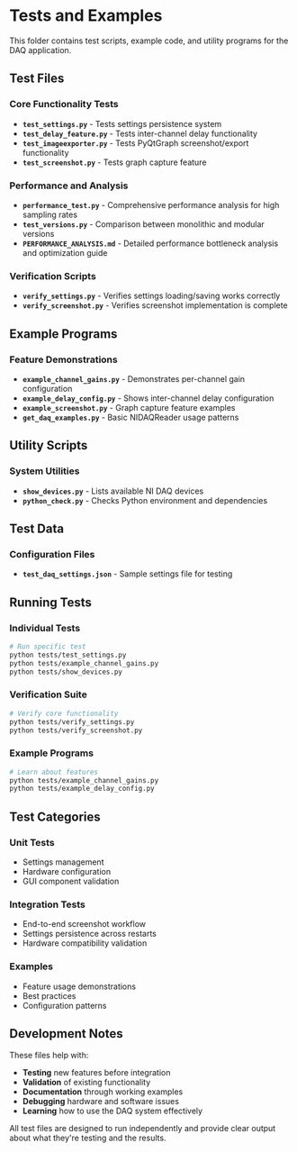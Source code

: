 # Tests and Examples

This folder contains test scripts, example code, and utility programs for the DAQ application.

## Test Files

### Core Functionality Tests
- **`test_settings.py`** - Tests settings persistence system
- **`test_delay_feature.py`** - Tests inter-channel delay functionality  
- **`test_imageexporter.py`** - Tests PyQtGraph screenshot/export functionality
- **`test_screenshot.py`** - Tests graph capture feature

### Performance and Analysis
- **`performance_test.py`** - Comprehensive performance analysis for high sampling rates
- **`test_versions.py`** - Comparison between monolithic and modular versions
- **`PERFORMANCE_ANALYSIS.md`** - Detailed performance bottleneck analysis and optimization guide

### Verification Scripts
- **`verify_settings.py`** - Verifies settings loading/saving works correctly
- **`verify_screenshot.py`** - Verifies screenshot implementation is complete

## Example Programs

### Feature Demonstrations
- **`example_channel_gains.py`** - Demonstrates per-channel gain configuration
- **`example_delay_config.py`** - Shows inter-channel delay configuration
- **`example_screenshot.py`** - Graph capture feature examples
- **`get_daq_examples.py`** - Basic NIDAQReader usage patterns

## Utility Scripts

### System Utilities
- **`show_devices.py`** - Lists available NI DAQ devices
- **`python_check.py`** - Checks Python environment and dependencies

## Test Data

### Configuration Files
- **`test_daq_settings.json`** - Sample settings file for testing

## Running Tests

### Individual Tests
```bash
# Run specific test
python tests/test_settings.py
python tests/example_channel_gains.py
python tests/show_devices.py
```

### Verification Suite
```bash
# Verify core functionality
python tests/verify_settings.py
python tests/verify_screenshot.py
```

### Example Programs
```bash
# Learn about features
python tests/example_channel_gains.py
python tests/example_delay_config.py
```

## Test Categories

### Unit Tests
- Settings management
- Hardware configuration
- GUI component validation

### Integration Tests  
- End-to-end screenshot workflow
- Settings persistence across restarts
- Hardware compatibility validation

### Examples
- Feature usage demonstrations
- Best practices
- Configuration patterns

## Development Notes

These files help with:
- **Testing** new features before integration
- **Validation** of existing functionality
- **Documentation** through working examples
- **Debugging** hardware and software issues
- **Learning** how to use the DAQ system effectively

All test files are designed to run independently and provide clear output about what they're testing and the results.

